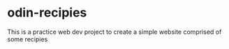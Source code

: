 # odin-recipies
This is a practice web dev project to create a simple website comprised
of some recipies